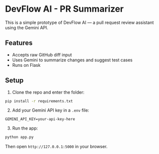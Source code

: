 
# DevFlow AI - PR Summarizer

This is a simple prototype of DevFlow AI — a pull request review assistant using the Gemini API.

## Features
- Accepts raw GitHub diff input
- Uses Gemini to summarize changes and suggest test cases
- Runs on Flask

## Setup

1. Clone the repo and enter the folder:
```bash
pip install -r requirements.txt
```

2. Add your Gemini API key in a `.env` file:
```env
GEMINI_API_KEY=your-api-key-here
```

3. Run the app:
```bash
python app.py
```

Then open `http://127.0.0.1:5000` in your browser.
